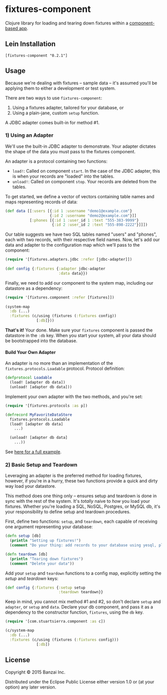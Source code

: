 # fixtures-component

Clojure library for loading and tearing down fixtures within a [component-based app](https://github.com/stuartsierra/component).

## Lein Installation

`[fixtures-component "0.2.1"]`

## Usage

Because we're dealing with fixtures – sample data – it's assumed you'll be applying them to either a development or test system.

There are two ways to use `fixtures-component`:

1. Using a fixtures adapter, tailored for your database, or
2. Using a plain-jane, custom `setup` function.

A JDBC adapter comes built-in for method #1.

### 1) Using an Adapter

We'll use the built-in JDBC adapter to demonstrate. Your adapter dictates the shape of the data you must pass to the fixtures component.

An adapter is a protocol containing two functions:

* `load!`: Called on component `start`. In the case of the JDBC adapter, this is when your records are "loaded" into the tables.
* `unload!`: Called on component `stop`. Your records are deleted from the tables.

To get started, we define a vector of vectors containing table names and maps representing records of data:

```clojure
(def data [[:users [{:id 1 :username "demo1@example.com"}
                    {:id 2 :username "demo2@example.com"}]]
           [:phones [{:id 1 :user_id 1 :text "555-383-9999"}
                     {:id 2 :user_id 2 :text "555-898-2222"}]]])
```

Our table suggests we have two SQL tables named "users" and "phones", each with two records, with their respective field names. Now, let's add our data and adapter to the configuration map which we'll pass to the component:

```clojure
(require '[fixtures.adapters.jdbc :refer [jdbc-adapter]])
 
(def config {:fixtures {:adapter jdbc-adapter
                        :data data}})
```

Finally, we need to add our component to the system map, including our datastore as a dependency:

```clojure
(require '[fixtures.component :refer [fixtures]])
 
(system-map
  :db (...)
  :fixtures (c/using (fixtures (:fixtures config))
              [:db]}))
```

**That's it!** Your done. Make sure your `fixtures` component is passed the datastore in the `:db` key. When you start your system, all your data should be bootstrapped into the database.

#### Build Your Own Adapter

An adapter is no more than an implementation of the `fixtures.protocols.Loadable` protocol. Protocol definition:

```clojure
(defprotocol Loadable
  (load! [adapter db data])
  (unload! [adapter db data]))
```

Implement your own adapter with the two methods, and you're set:

```clojure
(require '[fixtures.protocols :as p])

(defrecord MyFavoriteDataStore
  fixtures.protocols.Loadable
  (load! [adapter db data]
    ...)

  (unload! [adapter db data]
    ...))
```

See [here for a full example](https://github.com/banzai-inc/fixtures-component/blob/master/src/fixtures/adapters/jdbc.clj).

### 2) Basic Setup and Teardown

Leveraging an adapter is the preferred method for loading fixtures, however, if you're in a hurry, these two functions provide a quick and dirty way load your datastore.

This method does one thing only – ensures setup and teardown is done in sync with the rest of the system. It's *totally* naive to *how* you load your fixtures. Whether you're loading a SQL, NoSQL, Postgres, or MySQL db, it's your responsibility to define setup and teardown procedures.

First, define two functions: `setup`, and `teardown`, each capable of receiving one argument representing your database:

```clojure
(defn setup [db]
  (println "Setting up fixtures!")
  (comment "Do your thing: add records to your database using yesql, plain JDBC, whatever..."))

(defn teardown [db]
  (println "Tearing down fixtures")
  (comment "Delete your data"))
```

Add your `setup` and `teardown` functions to a config map, explicitly setting the *setup* and *teardown* keys:

```clojure
(def config {:fixtures {:setup setup
                        :teardown teardown}}
```

Keep in mind, you cannot mix method #1 and #2, so don't declare `setup` and `adapter`, or `setup` and `data`. Declare your db component, and pass it as a dependency to the constructor function, `fixtures`, using the `db` key.

```clojure
(require '[com.stuartsierra.component :as c])

(c/system-map
  :db (...)
  :fixtures (c/using (fixtures (:fixtures config)))
              [:db])
```

## License

Copyright © 2015 Banzai Inc.

Distributed under the Eclipse Public License either version 1.0 or (at
your option) any later version.
